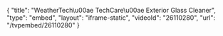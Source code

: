 {
    "title": "WeatherTech\u00ae TechCare\u00ae Exterior Glass Cleaner",
    "type": "embed",
    "layout": "iframe-static",
    "videoId": "26110280",
    "url": "\/tvpembed\/26110280"
}